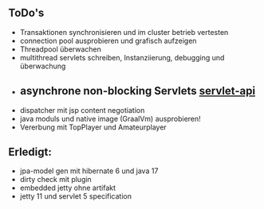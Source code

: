 ## ToDo's

- Transaktionen synchronisieren und im cluster betrieb vertesten
- connection pool ausprobieren und grafisch aufzeigen
- Threadpool überwachen
- multithread servlets schreiben, Instanziierung, debugging und überwachung
- asynchrone non-blocking Servlets [servlet-api](https://jakarta.ee/specifications/servlet/5.0/jakarta-servlet-spec-5.0#asynchronous-processing)
  - 
- dispatcher mit jsp content negotiation
- java moduls und native image (GraalVm) ausprobieren!
- Vererbung mit TopPlayer und Amateurplayer

## Erledigt:
- jpa-model gen mit hibernate 6 und java 17
- dirty check mit plugin
- embedded jetty ohne artifakt
- jetty 11 und servlet 5 specification